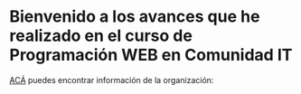 # Bienvenido a los avances que he realizado en el curso de Programación WEB en Comunidad IT

[ACÁ](http://www.comunidadit.org/) puedes encontrar información de la organización:
